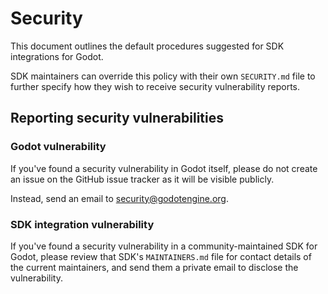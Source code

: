 # Security

This document outlines the default procedures suggested for SDK integrations
for Godot.

SDK maintainers can override this policy with their own `SECURITY.md` file to
further specify how they wish to receive security vulnerability reports.

## Reporting security vulnerabilities

### Godot vulnerability

If you've found a security vulnerability in Godot itself, please do not
create an issue on the GitHub issue tracker as it will be visible publicly.

Instead, send an email to <security@godotengine.org>.

### SDK integration vulnerability

If you've found a security vulnerability in a community-maintained SDK for
Godot, please review that SDK's `MAINTAINERS.md` file for contact details
of the current maintainers, and send them a private email to disclose the
vulnerability.

